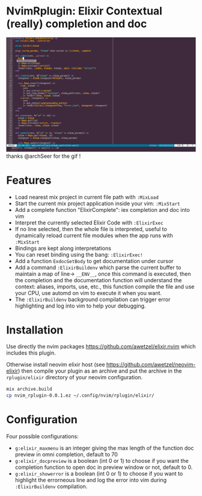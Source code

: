 # NvimRplugin: Elixir Contextual (really) completion and doc

![autocomplete](autocomplete.gif)
thanks @archSeer for the gif !

# Features

- Load nearest mix project in current file path with `:MixLoad`
- Start the current mix project application inside your vim: `:MixStart`
- Add a complete function "ElixirComplete": iex completion and doc into vim
- Interpret the currently selected Elixir Code with `:ElixirExec`
- If no line selected, then the whole file is interpreted, useful to dynamically reload current file modules when the app runs with `:MixStart`
- Bindings are kept along interpretations
- You can reset binding using the bang: `:ElixirExec!`
- Add a function `ExdocGetBody` to get documentation under cursor
- Add a command `:ElixirBuildenv` which parse the current buffer to
  maintain a map of line-> `__ENV__`, once this command is executed,
  then the completion and the documentation function will understand
  the context: aliases, imports, use, etc., this function compile the
  file and use your CPU, use automd on vim to execute it when you want.
- The `:ElixirBuildenv` background compilation can trigger error
  highlighting and log into vim to help your debugging.

# Installation

Use directly the nvim packages https://github.com/awetzel/elixir.nvim
which includes this plugin.

Otherwise install neovim elixir host (see https://github.com/awetzel/neovim-elixir)
then compile your plugin as an archive and put the archive in the
`rplugin/elixir` directory of your neovim configuration.

```bash
mix archive.build
cp nvim_rplugin-0.0.1.ez ~/.config/nvim/rplugin/elixir/
```

# Configuration

Four possible configurations:

- `g:elixir_maxmenu` is an integer giving the max length of the function doc
  preview in omni completion, default to 70
- `g:elixir_docpreview` is a boolean (int 0 or 1) to choose if you
  want the completion function to open doc in preview window or not,
  default to 0.
- `g:elixir_showerror` is a boolean (int 0 or 1) to choose if you
  want to highlight the errorneous line and log the error into vim
  during `:ElixirBuildenv` compilation.
